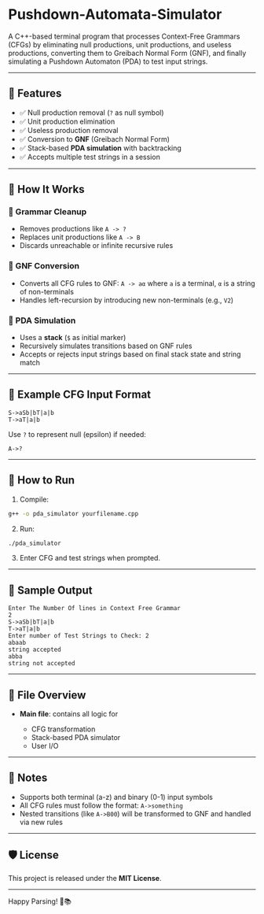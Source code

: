 # Pushdown-Automata-Simulator

A C++-based terminal program that processes Context-Free Grammars (CFGs) by eliminating null productions, unit productions, and useless productions, converting them to Greibach Normal Form (GNF), and finally simulating a Pushdown Automaton (PDA) to test input strings.

---

## 🎯 Features

* ✅ Null production removal (`?` as null symbol)
* ✅ Unit production elimination
* ✅ Useless production removal
* ✅ Conversion to **GNF** (Greibach Normal Form)
* ✅ Stack-based **PDA simulation** with backtracking
* ✅ Accepts multiple test strings in a session

---

## 🧠 How It Works

### 🧹 Grammar Cleanup

* Removes productions like `A -> ?`
* Replaces unit productions like `A -> B`
* Discards unreachable or infinite recursive rules

### 🔁 GNF Conversion

* Converts all CFG rules to GNF: `A -> aα` where `a` is a terminal, `α` is a string of non-terminals
* Handles left-recursion by introducing new non-terminals (e.g., `V2`)

### 🤖 PDA Simulation

* Uses a **stack** (`$` as initial marker)
* Recursively simulates transitions based on GNF rules
* Accepts or rejects input strings based on final stack state and string match

---

## 🧪 Example CFG Input Format

```
S->aSb|bT|a|b
T->aT|a|b
```

Use `?` to represent null (epsilon) if needed:

```
A->?
```

---

## 🚀 How to Run

1. Compile:

```bash
g++ -o pda_simulator yourfilename.cpp
```

2. Run:

```bash
./pda_simulator
```

3. Enter CFG and test strings when prompted.

---

## 🧾 Sample Output

```
Enter The Number Of lines in Context Free Grammar
2
S->aSb|bT|a|b
T->aT|a|b
Enter number of Test Strings to Check: 2
abaab
string accepted
abba
string not accepted
```

---

## 🧱 File Overview

* **Main file**: contains all logic for

  * CFG transformation
  * Stack-based PDA simulator
  * User I/O

---

## 📌 Notes

* Supports both terminal (a-z) and binary (0-1) input symbols
* All CFG rules must follow the format: `A->something`
* Nested transitions (like `A->B00`) will be transformed to GNF and handled via new rules

---

## 🛡 License

This project is released under the **MIT License**.

---

Happy Parsing! 🧠📚
